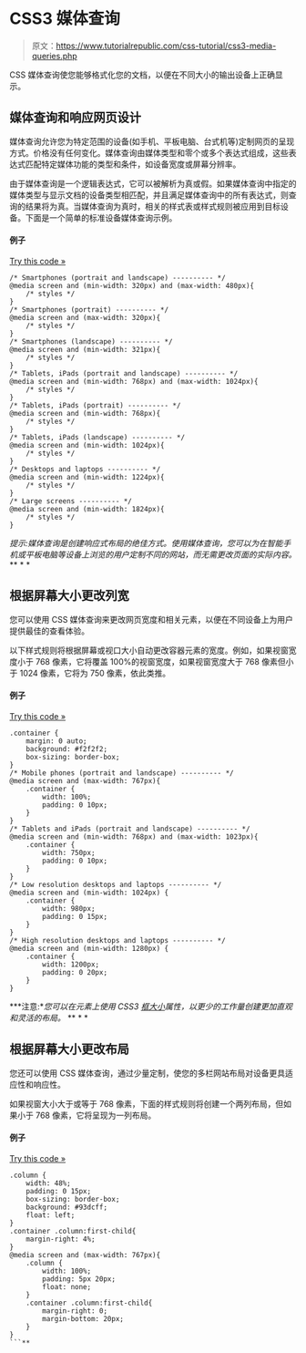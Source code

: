 # CSS3 媒体查询

> 原文：<https://www.tutorialrepublic.com/css-tutorial/css3-media-queries.php>

CSS 媒体查询使您能够格式化您的文档，以便在不同大小的输出设备上正确显示。

## 媒体查询和响应网页设计

媒体查询允许您为特定范围的设备(如手机、平板电脑、台式机等)定制网页的呈现方式。价格没有任何变化。媒体查询由媒体类型和零个或多个表达式组成，这些表达式匹配特定媒体功能的类型和条件，如设备宽度或屏幕分辨率。

由于媒体查询是一个逻辑表达式，它可以被解析为真或假。如果媒体查询中指定的媒体类型与显示文档的设备类型相匹配，并且满足媒体查询中的所有表达式，则查询的结果将为真。当媒体查询为真时，相关的样式表或样式规则被应用到目标设备。下面是一个简单的标准设备媒体查询示例。

#### 例子

[Try this code »](../codelab.php?topic=css3&file=media-queries "Try this code using online Editor")

```
/* Smartphones (portrait and landscape) ---------- */
@media screen and (min-width: 320px) and (max-width: 480px){
    /* styles */
}
/* Smartphones (portrait) ---------- */
@media screen and (max-width: 320px){
    /* styles */
}
/* Smartphones (landscape) ---------- */
@media screen and (min-width: 321px){
    /* styles */
}
/* Tablets, iPads (portrait and landscape) ---------- */
@media screen and (min-width: 768px) and (max-width: 1024px){
    /* styles */
}
/* Tablets, iPads (portrait) ---------- */
@media screen and (min-width: 768px){
    /* styles */
}
/* Tablets, iPads (landscape) ---------- */
@media screen and (min-width: 1024px){
    /* styles */
}
/* Desktops and laptops ---------- */
@media screen and (min-width: 1224px){
    /* styles */
}
/* Large screens ---------- */
@media screen and (min-width: 1824px){
    /* styles */
}
```

 *提示:媒体查询是创建响应式布局的绝佳方式。使用媒体查询，您可以为在智能手机或平板电脑等设备上浏览的用户定制不同的网站，而无需更改页面的实际内容。*  ** * *

## 根据屏幕大小更改列宽

您可以使用 CSS 媒体查询来更改网页宽度和相关元素，以便在不同设备上为用户提供最佳的查看体验。

以下样式规则将根据屏幕或视口大小自动更改容器元素的宽度。例如，如果视窗宽度小于 768 像素，它将覆盖 100%的视窗宽度，如果视窗宽度大于 768 像素但小于 1024 像素，它将为 750 像素，依此类推。

#### 例子

[Try this code »](../codelab.php?topic=css3&file=change-container-width-using-media-query "Try this code using online Editor")

```
.container {
    margin: 0 auto;
    background: #f2f2f2;
    box-sizing: border-box;
}
/* Mobile phones (portrait and landscape) ---------- */
@media screen and (max-width: 767px){
    .container {
        width: 100%;
        padding: 0 10px;
    }
}
/* Tablets and iPads (portrait and landscape) ---------- */
@media screen and (min-width: 768px) and (max-width: 1023px){
    .container {
        width: 750px;
        padding: 0 10px;
    }
}
/* Low resolution desktops and laptops ---------- */
@media screen and (min-width: 1024px) {
    .container {
        width: 980px;
        padding: 0 15px;
    }
}
/* High resolution desktops and laptops ---------- */
@media screen and (min-width: 1280px) {
    .container {
        width: 1200px;
        padding: 0 20px;
    }
}
```

 ***注意:**您可以在元素上使用 CSS3 [框大小](css3-box-sizing.php)属性，以更少的工作量创建更加直观和灵活的布局。*  ** * *

## 根据屏幕大小更改布局

您还可以使用 CSS 媒体查询，通过少量定制，使您的多栏网站布局对设备更具适应性和响应性。

如果视窗大小大于或等于 768 像素，下面的样式规则将创建一个两列布局，但如果小于 768 像素，它将呈现为一列布局。

#### 例子

[Try this code »](../codelab.php?topic=css3&file=make-responsive-design-with-media-query "Try this code using online Editor")

```
.column {
    width: 48%;
    padding: 0 15px;
    box-sizing: border-box;
    background: #93dcff;
    float: left;
}
.container .column:first-child{
    margin-right: 4%;
}
@media screen and (max-width: 767px){
    .column {
        width: 100%;
        padding: 5px 20px;
        float: none;
    }
    .container .column:first-child{
        margin-right: 0;
        margin-bottom: 20px;
    }
}
```**
